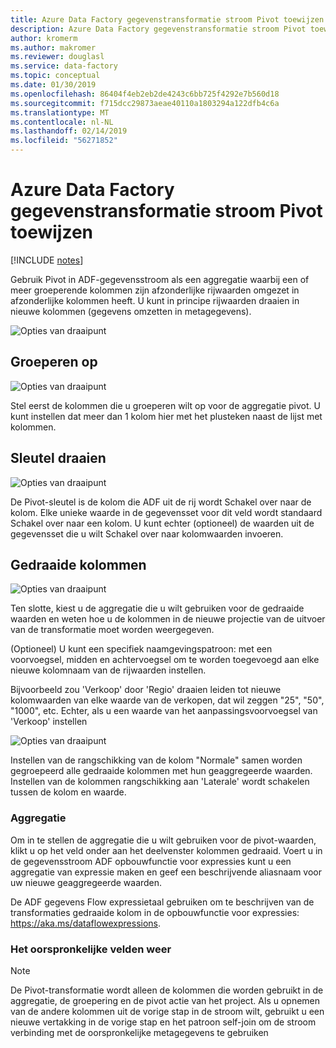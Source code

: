 ```yaml
---
title: Azure Data Factory gegevenstransformatie stroom Pivot toewijzen
description: Azure Data Factory gegevenstransformatie stroom Pivot toewijzen
author: kromerm
ms.author: makromer
ms.reviewer: douglasl
ms.service: data-factory
ms.topic: conceptual
ms.date: 01/30/2019
ms.openlocfilehash: 86404f4eb2eb2de4243c6bb725f4292e7b560d18
ms.sourcegitcommit: f715dcc29873aeae40110a1803294a122dfb4c6a
ms.translationtype: MT
ms.contentlocale: nl-NL
ms.lasthandoff: 02/14/2019
ms.locfileid: "56271852"
---
```

# <a name="azure-data-factory-mapping-data-flow-pivot-transformation"></a>Azure Data Factory gegevenstransformatie stroom Pivot toewijzen

[!INCLUDE [notes](../../includes/data-factory-data-flow-preview.md)]

Gebruik Pivot in ADF-gegevensstroom als een aggregatie waarbij een of meer groeperende kolommen zijn afzonderlijke rijwaarden omgezet in afzonderlijke kolommen heeft. U kunt in principe rijwaarden draaien in nieuwe kolommen (gegevens omzetten in metagegevens).

![Opties van draaipunt](media/data-flow/pivot1.png "1 van draaipunt")

## <a name="group-by"></a>Groeperen op

![Opties van draaipunt](media/data-flow/pivot2.png "2 van draaipunt")

Stel eerst de kolommen die u groeperen wilt op voor de aggregatie pivot. U kunt instellen dat meer dan 1 kolom hier met het plusteken naast de lijst met kolommen.

## <a name="pivot-key"></a>Sleutel draaien

![Opties van draaipunt](media/data-flow/pivot3.png "3 van draaipunt")

De Pivot-sleutel is de kolom die ADF uit de rij wordt Schakel over naar de kolom. Elke unieke waarde in de gegevensset voor dit veld wordt standaard Schakel over naar een kolom. U kunt echter (optioneel) de waarden uit de gegevensset die u wilt Schakel over naar kolomwaarden invoeren.

## <a name="pivoted-columns"></a>Gedraaide kolommen

![Opties van draaipunt](media/data-flow/pivot4.png "4 van draaipunt")

Ten slotte, kiest u de aggregatie die u wilt gebruiken voor de gedraaide waarden en weten hoe u de kolommen in de nieuwe projectie van de uitvoer van de transformatie moet worden weergegeven.

(Optioneel) U kunt een specifiek naamgevingspatroon: met een voorvoegsel, midden en achtervoegsel om te worden toegevoegd aan elke nieuwe kolomnaam van de rijwaarden instellen.

Bijvoorbeeld zou 'Verkoop' door 'Regio' draaien leiden tot nieuwe kolomwaarden van elke waarde van de verkopen, dat wil zeggen "25", "50", "1000", etc. Echter, als u een waarde van het aanpassingsvoorvoegsel van 'Verkoop' instellen 

![Opties van draaipunt](media/data-flow/pivot5.png "5 van draaipunt")

Instellen van de rangschikking van de kolom "Normale" samen worden gegroepeerd alle gedraaide kolommen met hun geaggregeerde waarden. Instellen van de kolommen rangschikking aan 'Laterale' wordt schakelen tussen de kolom en waarde.

### <a name="aggregation"></a>Aggregatie

Om in te stellen de aggregatie die u wilt gebruiken voor de pivot-waarden, klikt u op het veld onder aan het deelvenster kolommen gedraaid. Voert u in de gegevensstroom ADF opbouwfunctie voor expressies kunt u een aggregatie van expressie maken en geef een beschrijvende aliasnaam voor uw nieuwe geaggregeerde waarden.

De ADF gegevens Flow expressietaal gebruiken om te beschrijven van de transformaties gedraaide kolom in de opbouwfunctie voor expressies: https://aka.ms/dataflowexpressions.

### <a name="how-to-rejoin-original-fields"></a>Het oorspronkelijke velden weer
> [!NOTE]
> De Pivot-transformatie wordt alleen de kolommen die worden gebruikt in de aggregatie, de groepering en de pivot actie van het project. Als u opnemen van de andere kolommen uit de vorige stap in de stroom wilt, gebruikt u een nieuwe vertakking in de vorige stap en het patroon self-join om de stroom verbinding met de oorspronkelijke metagegevens te gebruiken
